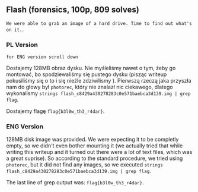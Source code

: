 ## Flash (forensics, 100p, 809 solves)
`We were able to grab an image of a hard drive. Time to find out what's on it.`.

### PL Version
`for ENG version scroll down`

Dostajemy 128MB obraz dysku.
Nie myśleliśmy nawet o tym, żeby go montować, bo spodziewaliśmy się pustego dysku (pisząc writeup pokusiliśmy się o to i się nieźle zdziwilismy ). Pierwszą rzeczą jaka przyszła nam do głowy był `photorec`, który nie znalazł nic ciekawego, dlatego wykonalismy `strings flash_c8429a430278283c0e571baebca3d139.img | grep flag`.

Dostajemy flagę `flag{b3l0w_th3_r4dar}`.

### ENG Version

128MB disk image was provided.
We were expecting it to be completly empty, so we didn't even bother mounting it (we actually tried that while writing this writeup and it turned out there were a lot of text files, which was a great suprise). So according to the standard procedure, we tried using `photorec`,
but it did not find any images, so we executed `strings flash_c8429a430278283c0e571baebca3d139.img | grep flag`.

The last line of grep output was: `flag{b3l0w_th3_r4dar}`.
